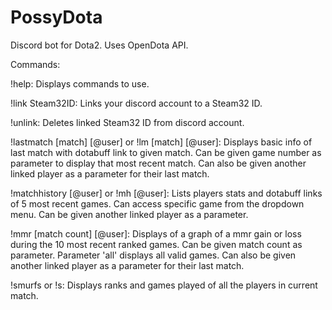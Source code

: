 # PossyDota

Discord bot for Dota2. Uses OpenDota API.

Commands:

!help:
Displays commands to use.

!link Steam32ID:
Links your discord account to a Steam32 ID.

!unlink:
Deletes linked Steam32 ID from discord account.

!lastmatch [match] [@user] or !lm [match] [@user]:
Displays basic info of last match with dotabuff link to given match. Can be given game number as parameter to display that most recent match. Can also be given another linked player as a parameter for their last match.

!matchhistory [@user] or !mh [@user]:
Lists players stats and dotabuff links of 5 most recent games. Can access specific game from the dropdown menu. Can be given another linked player as a parameter.

!mmr [match count] [@user]:
Displays of a graph of a mmr gain or loss during the 10 most recent ranked games. Can be given match count as parameter. Parameter 'all' displays all valid games. Can also be given another linked player as a parameter for their last match.

!smurfs or !s:
Displays ranks and games played of all the players in current match.

